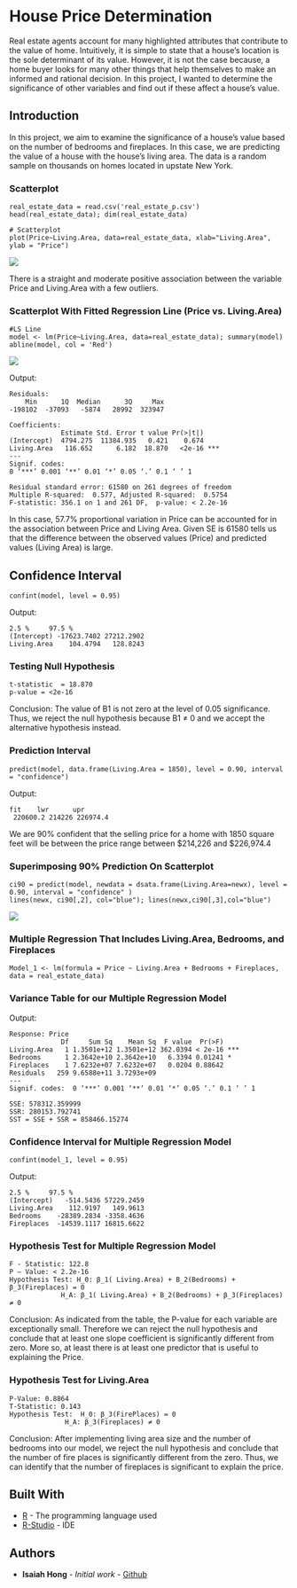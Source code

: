 # House Price Determination

Real estate agents account for many highlighted attributes that contribute to the value of home. Intuitively, it is simple to state that a house’s location is the sole determinant of its value. However, it is not the case because, a home buyer looks for many other things that help themselves to make an informed and rational decision. In this project, I wanted to determine the significance of other variables and find out if these affect a house’s value.

## Introduction

In this project, we aim to examine the significance of a house’s value based on the number of bedrooms and fireplaces. In this case, we are predicting the value of a house with the house’s living area. The data is a random sample on thousands on homes located in upstate New York.  


### Scatterplot 
```
real_estate_data = read.csv('real_estate_p.csv')
head(real_estate_data); dim(real_estate_data)

# Scatterplot
plot(Price~Living.Area, data=real_estate_data, xlab="Living.Area", ylab = "Price")
```

![](static/scatterplot.png)

There is a straight and moderate positive association between the variable Price and Living.Area with a few outliers.

### Scatterplot With Fitted Regression Line (Price vs. Living.Area)
```
#LS Line
model <- lm(Price~Living.Area, data=real_estate_data); summary(model)
abline(model, col = 'Red')
```

![](static/regressionline.png)

Output:
```
Residuals:
    Min      1Q  Median      3Q     Max 
-198102  -37093   -5874   28992  323947 

Coefficients:
             Estimate Std. Error t value Pr(>|t|)    
(Intercept)  4794.275  11384.935   0.421    0.674    
Living.Area   116.652      6.182  18.870   <2e-16 ***
---
Signif. codes:  
0 ‘***’ 0.001 ‘**’ 0.01 ‘*’ 0.05 ‘.’ 0.1 ‘ ’ 1

Residual standard error: 61580 on 261 degrees of freedom
Multiple R-squared:  0.577,	Adjusted R-squared:  0.5754 
F-statistic: 356.1 on 1 and 261 DF,  p-value: < 2.2e-16
```

In this case, 57.7% proportional variation in Price can be accounted for in the association between Price and Living Area. Given SE is 61580 tells us that the difference between the observed values (Price) and predicted values (Living Area) is large.

## Confidence Interval

```
confint(model, level = 0.95)
```

Output:
```
2.5 %     97.5 %
(Intercept) -17623.7402 27212.2902
Living.Area    104.4794   128.8243
```

### Testing Null Hypothesis

```
t-statistic  = 18.870
p-value = <2e-16
```
Conclusion: 
The value of B1 is not zero at the level of 0.05 significance. Thus, we reject the null hypothesis because B1 ≠ 0 and we accept the alternative hypothesis instead. 

### Prediction Interval

```
predict(model, data.frame(Living.Area = 1850), level = 0.90, interval = "confidence")
```

Output:
```
fit    lwr      upr
 220600.2 214226 226974.4
```
We are 90% confident that the selling price for a home with 1850 square feet will be between the price range between $214,226 and $226,974.4


### Superimposing 90% Prediction On Scatterplot
```
ci90 = predict(model, newdata = dsata.frame(Living.Area=newx), level = 0.90, interval = "confidence" )
lines(newx, ci90[,2], col="blue"); lines(newx,ci90[,3],col="blue")
```

![](static/SuperimposedPlot.png)


### Multiple Regression That Includes Living.Area, Bedrooms, and Fireplaces

```
Model_1 <- lm(formula = Price ~ Living.Area + Bedrooms + Fireplaces, data = real_estate_data)
```

### Variance Table for our Multiple Regression Model

Output:
```
Response: Price
             Df     Sum Sq    Mean Sq  F value  Pr(>F)    
Living.Area   1 1.3501e+12 1.3501e+12 362.0394 < 2e-16 ***
Bedrooms      1 2.3642e+10 2.3642e+10   6.3394 0.01241 *  
Fireplaces    1 7.6232e+07 7.6232e+07   0.0204 0.88642    
Residuals   259 9.6588e+11 3.7293e+09                     
---
Signif. codes:  0 ‘***’ 0.001 ‘**’ 0.01 ‘*’ 0.05 ‘.’ 0.1 ‘ ’ 1

SSE: 578312.359999
SSR: 280153.792741
SST = SSE + SSR = 858466.15274

```

### Confidence Interval for Multiple Regression Model

```
confint(model_1, level = 0.95)
```

Output:
```
2.5 %     97.5 %
(Intercept)   -514.5436 57229.2459
Living.Area    112.9197   149.9613
Bedrooms    -28389.2834 -3358.4636
Fireplaces  -14539.1117 16815.6622
```

### Hypothesis Test for Multiple Regression Model

```
F - Statistic: 122.8
P – Value: < 2.2e-16
Hypothesis Test: H_0: β_1( Living.Area) + B_2(Bedrooms) + β_3(Fireplaces) = 0 
	         H_A: β_1( Living.Area) + B_2(Bedrooms) + β_3(Fireplaces) ≠ 0 

```

Conclusion:
As indicated from the table, the P-value for each variable are exceptionally small. Therefore we can reject the null hypothesis and conclude that at least one slope coefficient is significantly different from zero. More so, at least there is at least one predictor that is useful to explaining the Price.


### Hypothesis Test for Living.Area

```
P-Value: 0.8864
T-Statistic: 0.143
Hypothesis Test:  H_0: β_3(FirePlaces) = 0
	          H_A: β_3(Fireplaces) ≠ 0
```

Conclusion:
After implementing living area size and the number of bedrooms into our model, we reject the null hypothesis and conclude that the number of fire places is significantly different from the zero. Thus, we can identify that the number of fireplaces is significant to explain the price. 







## Built With

* [R](https://www.r-project.org/) - The programming language used
* [R-Studio](https://www.rstudio.com/) - IDE 

## Authors

* **Isaiah Hong** - *Initial work* - [Github](https://github.com/isaiahhonggitws126)



